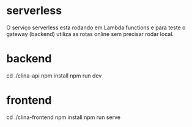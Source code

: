 # serverless
O serviço serverless esta rodando em Lambda functions e para teste o gateway (backend) utiliza as rotas online sem precisar rodar local.
# backend
cd ./clina-api
npm install
npm run dev
# frontend
cd ./clina-frontend
npm install
npm run serve
